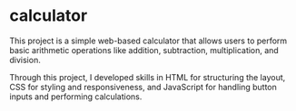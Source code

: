 # calculator

This project is a simple web-based calculator that allows users to perform basic arithmetic operations like addition, subtraction, multiplication, and division. 

Through this project, I developed skills in HTML for structuring the layout, CSS for styling and responsiveness, and JavaScript for handling button inputs and performing calculations.